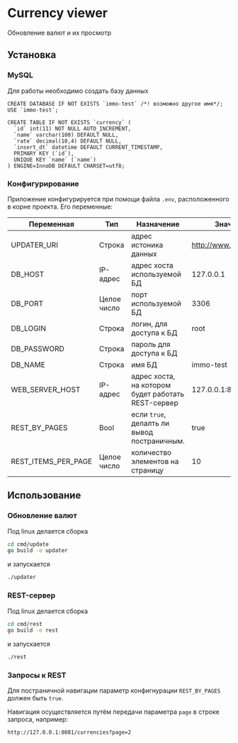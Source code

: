 # Currency viewer

Обновление валют и их просмотр

## Установка

### MySQL
Для работы необходимо создать базу данных 
```Mysql
CREATE DATABASE IF NOT EXISTS `immo-test` /*! возможно другое имя*/;
USE `immo-test`;

CREATE TABLE IF NOT EXISTS `currency` (
  `id` int(11) NOT NULL AUTO_INCREMENT,
  `name` varchar(100) DEFAULT NULL,
  `rate` decimal(10,4) DEFAULT NULL,
  `insert_dt` datetime DEFAULT CURRENT_TIMESTAMP,
  PRIMARY KEY (`id`),
  UNIQUE KEY `name` (`name`)
) ENGINE=InnoDB DEFAULT CHARSET=utf8;
```
### Конфигурирование
Приложение конфигурируется при помощи файла `.env`, расположенного в корне проекта.
Его переменные:

Переменная | Тип | Назначение | Значение по умолчанию
--- | --- | --- | --- 
UPDATER_URI|Строка|адрес истоника данных|http://www.cbr.ru/scripts/XML_daily.asp
DB_HOST|IP-адрес|адрес хоста используемой БД |127.0.0.1
DB_PORT|Целое число|порт используемой БД|3306
DB_LOGIN|Строка|логин, для доступа к БД|root
DB_PASSWORD|Строка|пароль для доступа к БД|
DB_NAME|Строка|имя БД|immo-test
WEB_SERVER_HOST|IP-адрес|адрес хоста, на котором будет работать REST-сервер|127.0.0.1:8081
REST_BY_PAGES|Bool|если `true`, делалть ли вывод постраничным.|true
REST_ITEMS_PER_PAGE|Целое число|количество элементов на страницу|10

## Использование
### Обновление валют
Под linux делается сборка 
```bash
cd cmd/update
go build -o updater
```
и запускается
```bash
./updater
```

### REST-сервер
Под linux делается сборка 
```bash
cd cmd/rest
go build -o rest
```
и запускается
```bash
./rest
```

### Запросы к REST
Для постраничной навигации параметр конфигнурации `REST_BY_PAGES` должен быть `true`.

Навигация осуществляется путём передачи параметра `page` в строке запроса, например:
```
http://127.0.0.1:8081/currencies?page=2
```